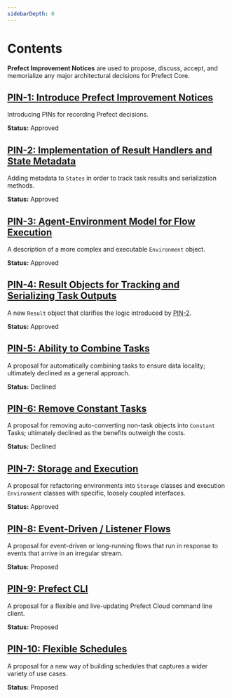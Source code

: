 ```yaml
---
sidebarDepth: 0
---
```


# Contents

**Prefect Improvement Notices** are used to propose, discuss, accept, and memorialize any major architectural decisions for Prefect Core.

## [PIN-1: Introduce Prefect Improvement Notices](PIN-1-Introduce-PINs.md)

Introducing PINs for recording Prefect decisions.

**Status:** Approved

## [PIN-2: Implementation of Result Handlers and State Metadata](PIN-2-Result-Handlers.md)

Adding metadata to `States` in order to track task results and serialization methods.

**Status:** Approved

## [PIN-3: Agent-Environment Model for Flow Execution](PIN-3-Agent-Environment.md)

A description of a more complex and executable `Environment` object.

**Status:** Approved

## [PIN-4: Result Objects for Tracking and Serializing Task Outputs](PIN-4-Result-Objects.md)

A new `Result` object that clarifies the logic introduced by [PIN-2](PIN-2-Result-Handlers.md).

**Status:** Approved

## [PIN-5: Ability to Combine Tasks](PIN-5-Combining-Tasks.md)

A proposal for automatically combining tasks to ensure data locality; ultimately declined as a general approach.

**Status:** Declined

## [PIN-6: Remove Constant Tasks](PIN-6-Remove-Constant-Tasks.md)

A proposal for removing auto-converting non-task objects into `Constant` Tasks; ultimately declined as the benefits outweigh the costs.

**Status:** Declined

## [PIN-7: Storage and Execution](PIN-7-Storage-Execution.md)

A proposal for refactoring environments into `Storage` classes and execution `Environment` classes with specific, loosely coupled interfaces.

**Status:** Approved

## [PIN-8: Event-Driven / Listener Flows](PIN-8-Listener-Flows.md)

A proposal for event-driven or long-running flows that run in response to events that arrive in an irregular stream.

**Status:** Proposed

## [PIN-9: Prefect CLI](PIN-9-CLI.md)

A proposal for a flexible and live-updating Prefect Cloud command line client.

**Status:** Proposed

## [PIN-10: Flexible Schedules](PIN-10-Schedules.md)

A proposal for a new way of building schedules that captures a wider variety of use cases.

**Status:** Proposed
